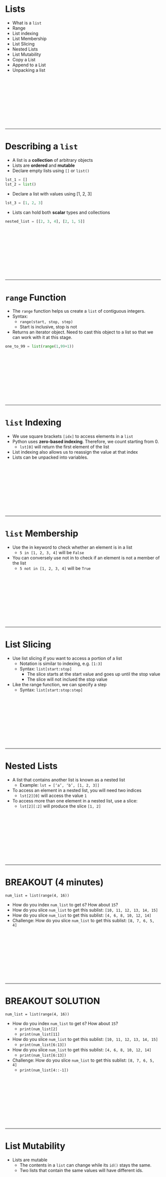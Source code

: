 # Lists
* What is a `list` 
* Range
* List indexing
* List Membership
* List Slicing
* Nested Lists
* List Mutability
* Copy a List
* Append to a List
* Unpacking a list


<br><br><br><br><br><br><br><br><br>

---------------------------------------------------------------
# Describing a `list`
* A list is a **collection** of arbitrary objects
* Lists are **ordered** and **mutable**
* Declare empty lists using `[]` or `list()`

```python
lst_1 = []
lst_2 = list()
```

* Declare a list with values using [1, 2, 3]

```python
lst_3 = [1, 2, 3]
```

* Lists can hold both **scalar** types and collections

```python
nested_list = [[2, 3, 4], [2, 1, 5]]
```


<br><br><br><br><br><br><br><br><br>

---------------------------------------------------------------
# `range` Function
* The `range` function helps us create a `list` of contiguous integers.
* Syntax:
    * `range(start, stop, step)`
    * Start is inclusive, stop is not
* Returns an iterator object. Need to cast this object to a list so that we can work with it at this stage.

```python
one_to_99 = list(range(1,99+1))
```


<br><br><br><br><br><br><br><br><br>

---------------------------------------------------------------
# `list` Indexing
* We use square brackets `[idx]` to access elements in a `list`
* Python uses **zero-based indexing**. Therefore, we count starting from 0.
    * `lst[0]` will return the first element of the list
* List indexing also allows us to reassign the value at that index
* Lists can be unpacked into variables.


<br><br><br><br><br><br><br><br><br>

---------------------------------------------------------------
# `list` Membership
* Use the in keyword to check whether an element is in a list
    * `5 in [1, 2, 3, 4]` will be `False`
* You can conversely use not in to check if an element is not a member of the list
    * `5 not in [1, 2, 3, 4]` will be `True`


<br><br><br><br><br><br><br><br><br>

---------------------------------------------------------------
# List Slicing
* Use list slicing if you want to access a portion of a list
    * Notation is similar to indexing, e.g. `[1:3]`
    * Syntax: `list[start:stop]`
        * The slice starts at the start value and goes up until the stop value
        * The slice will not inclued the stop value
* Like the range function, we can specify a step
    * Syntax: `list[start:stop:step]`


<br><br><br><br><br><br><br><br><br>

---------------------------------------------------------------
# Nested Lists
* A list that contains another list is known as a nested list
    * Example: `lst = [‘a’, ‘b’, [1, 2, 3]]`
* To access an element in a nested list, you will need two indices
    * `lst[2][0]` will access the value `1`  
* To access more than one element in a nested list, use a slice:	
    * `lst[2][:2]` will produce the slice `[1, 2]`


<br><br><br><br><br><br><br><br><br>

---------------------------------------------------------------
# BREAKOUT (4 minutes)
`num_list = list(range(4, 16))`

* How do you index `num_list` to get `6`? How about `15`?
* How do you slice `num_list` to get this sublist: `[10, 11, 12, 13, 14, 15]`
* How do you slice `num_list` to get this sublist: `[4, 6, 8, 10, 12, 14]`
* Challenge: How do you slice `num_list` to get this sublist: `[8, 7, 6, 5, 4]`


<br><br><br><br><br><br><br><br><br>

---------------------------------------------------------------
# BREAKOUT SOLUTION
`num_list = list(range(4, 16))`

* How do you index `num_list` to get `6`? How about `15`?
    * `print(num_list[2]`
    * `print(num_list[11]`
* How do you slice `num_list` to get this sublist: `[10, 11, 12, 13, 14, 15]`
    * `print(num_list[6:13])`
* How do you slice `num_list` to get this sublist: `[4, 6, 8, 10, 12, 14]`
    * `print(num_list[6:13])`
* Challenge: How do you slice `num_list` to get this sublist: `[8, 7, 6, 5, 4]`
    * `print(num_list[4::-1])`


<br><br><br><br><br><br><br><br><br>

---------------------------------------------------------------
# List Mutability
* Lists are mutable
    * The contents in a `list` can change while its `id()` stays the same.
    * Two lists that contain the same values will have different ids. 


<br><br><br><br><br><br><br><br><br>

---------------------------------------------------------------
